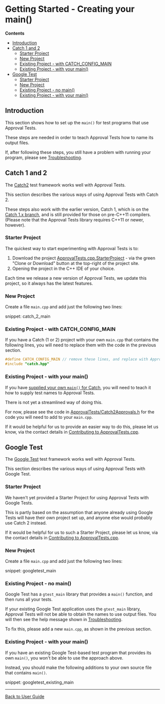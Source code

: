 <a id="top"></a>

# Getting Started - Creating your main()

**Contents**

<!-- vscode-markdown-toc -->
* [Introduction](#Introduction)
* [Catch 1 and 2](#Catch1and2)
	* [Starter Project](#StarterProject)
	* [New Project](#NewProject)
	* [Existing Project - with CATCH_CONFIG_MAIN](#ExistingProject-withCATCH_CONFIG_MAIN)
	* [Existing Project - with your main()](#ExistingProject-withyourmain)
* [Google Test](#GoogleTest)
	* [Starter Project](#StarterProject-1)
	* [New Project](#NewProject-1)
	* [Existing Project - no main()](#ExistingProject-nomain)
	* [Existing Project - with your main()](#ExistingProject-withyourmain-1)

<!-- vscode-markdown-toc-config
	numbering=false
	autoSave=true
	/vscode-markdown-toc-config -->
<!-- /vscode-markdown-toc -->

## <a name='Introduction'></a>Introduction

This section shows how to set up the `main()` for test programs that use Approval Tests.

These steps are needed in order to teach Approval Tests how to name its output files.

If, after following these steps, you still have a problem with running your program, please see [Troubleshooting](Troubleshooting.md#top).

## <a name='Catch1and2'></a>Catch 1 and 2

The [Catch2](https://github.com/catchorg/Catch2) test framework works well with Approval Tests.

This section describes the various ways of using Approval Tests with Catch 2.

These steps also work with the earlier version, Catch 1, which is on the [Catch 1.x branch](https://github.com/catchorg/Catch2/tree/Catch1.x), and is still provided for those on pre-C++11 compilers. (Please note that the Approval Tests library requires C++11 or newer, however). 

### <a name='StarterProject'></a>Starter Project

The quickest way to start experimenting with Approval Tests is to:

1. Download the project [ApprovalTests.cpp.StarterProject](https://github.com/approvals/ApprovalTests.cpp.StarterProject) - via the green "Clone or Download" button at the top-right of the project site.
2. Opening the project in the C++ IDE of your choice.

Each time we release a new version of Approval Tests, we update this project, so it always has the latest features. 

### <a name='NewProject'></a>New Project

Create a file `main.cpp` and add just the following two lines:

snippet: catch_2_main

### <a name='ExistingProject-withCATCH_CONFIG_MAIN'></a>Existing Project - with CATCH_CONFIG_MAIN

If you have a Catch (1 or 2) project with your own `main.cpp` that contains the following lines, you will need to replace them with the code in the previous section.

```cpp
#define CATCH_CONFIG_MAIN // remove these lines, and replace with Approval Tests lines
#include "catch.hpp"
```

### <a name='ExistingProject-withyourmain'></a>Existing Project - with your main()

If you have [supplied your own `main()` for Catch](https://github.com/catchorg/Catch2/blob/master/docs/own-main.md#top), you will need to teach it how to supply test names to Approval Tests.

There is not yet a streamlined way of doing this.

For now, please see the code in [ApprovalTests/Catch2Approvals.h](../ApprovalTests/Catch2Approvals.h) for the code you will need to add to your `main.cpp`.

If it would be helpful for us to provide an easier way to do this, please let us know, via the contact details in [Contributing to ApprovalTests.cpp](Contributing.md#top). 

## <a name='GoogleTest'></a>Google Test

The [Google Test](https://github.com/google/googletest) test framework works well with Approval Tests.

This section describes the various ways of using Approval Tests with Google Test.

### <a name='StarterProject-1'></a>Starter Project

We haven't yet provided a Starter Project for using Approval Tests with Google Tests.

This is partly based on the assumption that anyone already using Google Tests will have their own project set up, and anyone else would probably use Catch 2 instead.
 
If it would be helpful for us to such a Starter Project, please let us know, via the contact details in [Contributing to ApprovalTests.cpp](Contributing.md#top). 


### <a name='NewProject-1'></a>New Project

Create a file `main.cpp` and add just the following two lines:

snippet: googletest_main

### <a name='ExistingProject-nomain'></a>Existing Project - no main()

Google Test has a `gtest_main` library that provides a `main()` function, and then runs all your tests.

If your existing Google Test application uses the `gtest_main` library, Approval Tests will not be able to obtain the names to use output files. You will then see the help message shown in [Troubleshooting](Troubleshooting.md#top).

To fix this, please add a new `main.cpp`, as shown in the previous section.


### <a name='ExistingProject-withyourmain-1'></a>Existing Project - with your main()

If you have an existing Google Test-based test program that provides its own `main()`, you won't be able to use the approach above.

Instead, you should make the following additions to your own source file that contains `main()`.  

snippet: googletest_existing_main

---

[Back to User Guide](README.md#top)

